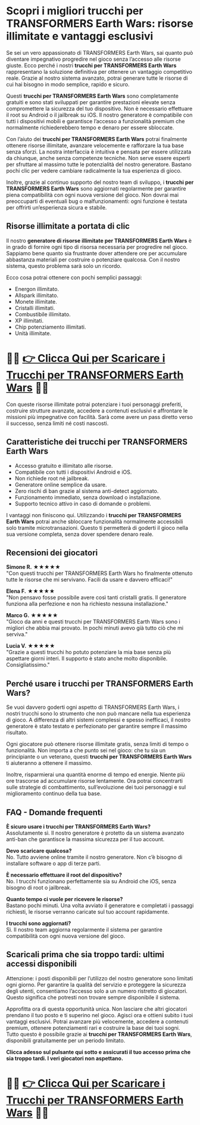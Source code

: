 <h1>Scopri i migliori trucchi per TRANSFORMERS Earth Wars: risorse illimitate e vantaggi esclusivi</h1>

<p>Se sei un vero appassionato di TRANSFORMERS Earth Wars, sai quanto può diventare impegnativo progredire nel gioco senza l’accesso alle risorse giuste. Ecco perché i nostri <strong>trucchi per TRANSFORMERS Earth Wars</strong> rappresentano la soluzione definitiva per ottenere un vantaggio competitivo reale. Grazie al nostro sistema avanzato, potrai generare tutte le risorse di cui hai bisogno in modo semplice, rapido e sicuro.</p>

<p>Questi <strong>trucchi per TRANSFORMERS Earth Wars</strong> sono completamente gratuiti e sono stati sviluppati per garantire prestazioni elevate senza compromettere la sicurezza del tuo dispositivo. Non è necessario effettuare il root su Android o il jailbreak su iOS. Il nostro generatore è compatibile con tutti i dispositivi mobili e garantisce l’accesso a funzionalità premium che normalmente richiederebbero tempo e denaro per essere sbloccate.</p>

<p>Con l’aiuto dei <strong>trucchi per TRANSFORMERS Earth Wars</strong> potrai finalmente ottenere risorse illimitate, avanzare velocemente e rafforzare la tua base senza sforzi. La nostra interfaccia è intuitiva e pensata per essere utilizzata da chiunque, anche senza competenze tecniche. Non serve essere esperti per sfruttare al massimo tutte le potenzialità del nostro generatore. Bastano pochi clic per vedere cambiare radicalmente la tua esperienza di gioco.</p>

<p>Inoltre, grazie al continuo supporto del nostro team di sviluppo, i <strong>trucchi per TRANSFORMERS Earth Wars</strong> sono aggiornati regolarmente per garantire piena compatibilità con ogni nuova versione del gioco. Non dovrai mai preoccuparti di eventuali bug o malfunzionamenti: ogni funzione è testata per offrirti un’esperienza sicura e stabile.</p>

<h2>Risorse illimitate a portata di clic</h2>

<p>Il nostro <strong>generatore di risorse illimitate per TRANSFORMERS Earth Wars</strong> è in grado di fornire ogni tipo di risorsa necessaria per progredire nel gioco. Sappiamo bene quanto sia frustrante dover attendere ore per accumulare abbastanza materiali per costruire o potenziare qualcosa. Con il nostro sistema, questo problema sarà solo un ricordo.</p>

<p>Ecco cosa potrai ottenere con pochi semplici passaggi:</p>

<ul>
  <li>Energon illimitato.</li>
  <li>Allspark illimitato.</li>
  <li>Monete illimitate.</li>
  <li>Cristalli illimitati.</li>
  <li>Combustibile illimitato.</li>
  <li>XP illimitati.</li>
  <li>Chip potenziamento illimitati.</li>
  <li>Unità illimitate.</li>
</ul>

# 🔴🔴 **[👉 Clicca Qui per Scaricare i Trucchi per TRANSFORMERS Earth Wars](https://tinyurl.com/SagaDelGioco)** 🔴🔴

<p>Con queste risorse illimitate potrai potenziare i tuoi personaggi preferiti, costruire strutture avanzate, accedere a contenuti esclusivi e affrontare le missioni più impegnative con facilità. Sarà come avere un pass diretto verso il successo, senza limiti né costi nascosti.</p>

<h2>Caratteristiche dei trucchi per TRANSFORMERS Earth Wars</h2>

<ul>
  <li>Accesso gratuito e illimitato alle risorse.</li>
  <li>Compatibile con tutti i dispositivi Android e iOS.</li>
  <li>Non richiede root né jailbreak.</li>
  <li>Generatore online semplice da usare.</li>
  <li>Zero rischi di ban grazie al sistema anti-detect aggiornato.</li>
  <li>Funzionamento immediato, senza download o installazione.</li>
  <li>Supporto tecnico attivo in caso di domande o problemi.</li>
</ul>

<p>I vantaggi non finiscono qui. Utilizzando i <strong>trucchi per TRANSFORMERS Earth Wars</strong> potrai anche sbloccare funzionalità normalmente accessibili solo tramite microtransazioni. Questo ti permetterà di goderti il gioco nella sua versione completa, senza dover spendere denaro reale.</p>

<h2>Recensioni dei giocatori</h2>

<p><strong>Simone R.</strong> ★★★★★<br>
"Con questi trucchi per TRANSFORMERS Earth Wars ho finalmente ottenuto tutte le risorse che mi servivano. Facili da usare e davvero efficaci!"</p>

<p><strong>Elena F.</strong> ★★★★★<br>
"Non pensavo fosse possibile avere così tanti cristalli gratis. Il generatore funziona alla perfezione e non ha richiesto nessuna installazione."</p>

<p><strong>Marco G.</strong> ★★★★★<br>
"Gioco da anni e questi trucchi per TRANSFORMERS Earth Wars sono i migliori che abbia mai provato. In pochi minuti avevo già tutto ciò che mi serviva."</p>

<p><strong>Lucia V.</strong> ★★★★★<br>
"Grazie a questi trucchi ho potuto potenziare la mia base senza più aspettare giorni interi. Il supporto è stato anche molto disponibile. Consigliatissimo."</p>

<h2>Perché usare i trucchi per TRANSFORMERS Earth Wars?</h2>

<p>Se vuoi davvero goderti ogni aspetto di TRANSFORMERS Earth Wars, i nostri trucchi sono lo strumento che non può mancare nella tua esperienza di gioco. A differenza di altri sistemi complessi e spesso inefficaci, il nostro generatore è stato testato e perfezionato per garantire sempre il massimo risultato.</p>

<p>Ogni giocatore può ottenere risorse illimitate gratis, senza limiti di tempo o funzionalità. Non importa a che punto sei nel gioco: che tu sia un principiante o un veterano, questi <strong>trucchi per TRANSFORMERS Earth Wars</strong> ti aiuteranno a ottenere il massimo.</p>

<p>Inoltre, risparmierai una quantità enorme di tempo ed energie. Niente più ore trascorse ad accumulare risorse lentamente. Ora potrai concentrarti sulle strategie di combattimento, sull’evoluzione dei tuoi personaggi e sul miglioramento continuo della tua base.</p>

<h2>FAQ - Domande frequenti</h2>

<p><strong>È sicuro usare i trucchi per TRANSFORMERS Earth Wars?</strong><br>
Assolutamente sì. Il nostro generatore è protetto da un sistema avanzato anti-ban che garantisce la massima sicurezza per il tuo account.</p>

<p><strong>Devo scaricare qualcosa?</strong><br>
No. Tutto avviene online tramite il nostro generatore. Non c’è bisogno di installare software o app di terze parti.</p>

<p><strong>È necessario effettuare il root del dispositivo?</strong><br>
No. I trucchi funzionano perfettamente sia su Android che iOS, senza bisogno di root o jailbreak.</p>

<p><strong>Quanto tempo ci vuole per ricevere le risorse?</strong><br>
Bastano pochi minuti. Una volta avviato il generatore e completati i passaggi richiesti, le risorse verranno caricate sul tuo account rapidamente.</p>

<p><strong>I trucchi sono aggiornati?</strong><br>
Sì. Il nostro team aggiorna regolarmente il sistema per garantire compatibilità con ogni nuova versione del gioco.</p>

<h2>Scaricali prima che sia troppo tardi: ultimi accessi disponibili</h2>

<p>Attenzione: i posti disponibili per l’utilizzo del nostro generatore sono limitati ogni giorno. Per garantire la qualità del servizio e proteggere la sicurezza degli utenti, consentiamo l’accesso solo a un numero ristretto di giocatori. Questo significa che potresti non trovare sempre disponibile il sistema.</p>

<p>Approfitta ora di questa opportunità unica. Non lasciare che altri giocatori prendano il tuo posto e ti superino nel gioco. Agisci ora e ottieni subito i tuoi vantaggi esclusivi. Potrai avanzare più velocemente, accedere a contenuti premium, ottenere potenziamenti rari e costruire la base dei tuoi sogni. Tutto questo è possibile grazie ai <strong>trucchi per TRANSFORMERS Earth Wars</strong>, disponibili gratuitamente per un periodo limitato.</p>

<p><strong>Clicca adesso sul pulsante qui sotto e assicurati il tuo accesso prima che sia troppo tardi. I veri giocatori non aspettano.</strong></p>

# 🔴🔴 **[👉 Clicca Qui per Scaricare i Trucchi per TRANSFORMERS Earth Wars](https://tinyurl.com/SagaDelGioco)** 🔴🔴
